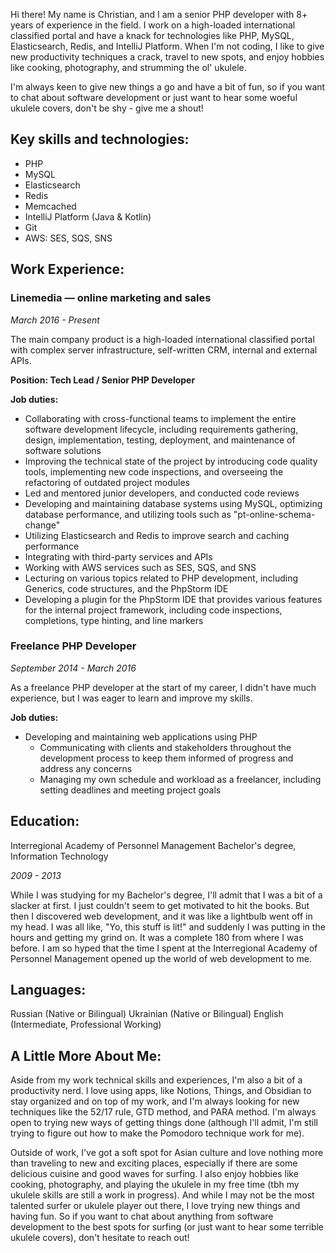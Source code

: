 Hi there! My name is Christian, and I am a senior PHP developer with 8+ years of experience in the field. I work on a high-loaded international classified portal and have a knack for technologies like PHP, MySQL, Elasticsearch, Redis, and IntelliJ Platform. When I'm not coding, I like to give new productivity techniques a crack, travel to new spots, and enjoy hobbies like cooking, photography, and strumming the ol' ukulele.

I'm always keen to give new things a go and have a bit of fun, so if you want to chat about software development or just want to hear some woeful ukulele covers, don't be shy - give me a shout!


## Key skills and technologies:
- PHP
- MySQL
- Elasticsearch
- Redis
- Memcached
- IntelliJ Platform (Java & Kotlin)
- Git
- AWS: SES, SQS, SNS

## Work Experience:

### Linemedia — online marketing and sales
_March 2016 - Present_

The main company product is a high-loaded international classified portal with complex server infrastructure, self-written CRM, internal and external APIs.

**Position: Tech Lead / Senior PHP Developer**

**Job duties:**
- Collaborating with cross-functional teams to implement the entire software development lifecycle, including requirements gathering, design, implementation, testing, deployment, and maintenance of software solutions
- Improving the technical state of the project by introducing code quality tools, implementing new code inspections, and overseeing the refactoring of outdated project modules
- Led and mentored junior developers, and conducted code reviews
- Developing and maintaining database systems using MySQL, optimizing database performance, and utilizing tools such as "pt-online-schema-change"
- Utilizing Elasticsearch and Redis to improve search and caching performance
- Integrating with third-party services and APIs
- Working with AWS services such as SES, SQS, and SNS
- Lecturing on various topics related to PHP development, including Generics, code structures, and the PhpStorm IDE
- Developing a plugin for the PhpStorm IDE that provides various features for the internal project framework, including code inspections, completions, type hinting, and line markers

### Freelance PHP Developer
_September 2014 - March 2016_

As a freelance PHP developer at the start of my career, I didn't have much experience, but I was eager to learn and improve my skills.

**Job duties:**
- Developing and maintaining web applications using PHP
  - Communicating with clients and stakeholders throughout the development process to keep them informed of progress and address any concerns
  - Managing my own schedule and workload as a freelancer, including setting deadlines and meeting project goals

## Education:
Interregional Academy of Personnel Management
Bachelor's degree, Information Technology

_2009 - 2013_

While I was studying for my Bachelor's degree, I'll admit that I was a bit of a slacker at first. I just couldn't seem to get motivated to hit the books. But then I discovered web development, and it was like a lightbulb went off in my head. I was all like, "Yo, this stuff is lit!" and suddenly I was putting in the hours and getting my grind on. It was a complete 180 from where I was before. I am so hyped that the time I spent at the Interregional Academy of Personnel Management opened up the world of web development to me.

## Languages:
Russian (Native or Bilingual)
Ukrainian (Native or Bilingual)
English (Intermediate, Professional Working)


## A Little More About Me:

Aside from my work technical skills and experiences, I'm also a bit of a productivity nerd. I love using apps, like Notions, Things, and Obsidian to stay organized and on top of my work, and I'm always looking for new techniques like the 52/17 rule, GTD method, and PARA method. I'm always open to trying new ways of getting things done (although I'll admit, I'm still trying to figure out how to make the Pomodoro technique work for me).

Outside of work, I've got a soft spot for Asian culture and love nothing more than traveling to new and exciting places, especially if there are some delicious cuisine and good waves for surfing. I also enjoy hobbies like cooking, photography, and playing the ukulele in my free time (tbh my ukulele skills are still a work in progress). And while I may not be the most talented surfer or ukulele player out there, I love trying new things and having fun. So if you want to chat about anything from software development to the best spots for surfing (or just want to hear some terrible ukulele covers), don't hesitate to reach out!